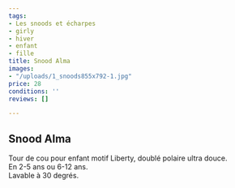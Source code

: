 ```yaml
---
tags:
- Les snoods et écharpes
- girly
- hiver
- enfant
- fille
title: Snood Alma
images:
- "/uploads/1_snoods855x792-1.jpg"
price: 28
conditions: ''
reviews: []

---
```

## Snood Alma

Tour de cou pour enfant motif Liberty, doublé polaire ultra douce.   
En 2-5 ans ou 6-12 ans.  
Lavable à 30 degrés.